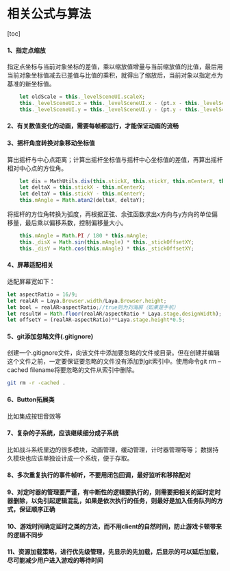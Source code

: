 相关公式与算法
==

[toc]

#### 1、指定点缩放
指定点坐标与当前对象坐标的差值，乘以缩放值增量与当前缩放值的比值，最后用当前对象坐标值减去已差值与比值的乘积，就得出了缩放后，当前对象以指定点为基准的新坐标值。
```js
    let oldScale = this._levelSceneUI.scaleX;
    this._levelSceneUI.x = this._levelSceneUI.x - (pt.x - this._levelSceneUI.x) * scaleValue / oldScale;
    this._levelSceneUI.y = this._levelSceneUI.y - (pt.y - this._levelSceneUI.y) * scaleValue / oldScale;
```

#### 2、有关数值变化的动画，需要每帧都运行，才能保证动画的流畅
#### 3、摇杆角度转换对象移动坐标值
算出摇杆与中心点距离；计算出摇杆坐标值与摇杆中心坐标值的差值，再算出摇杆相对中心点的方位角。
```js
    let dis = MathUtils.dis(this.stickX, this.stickY, this.mCenterX, this.mCenterY);
    let deltaX = this.stickX - this.mCenterX;
    let deltaY = this.stickY - this.mCenterY;
    this.mAngle = Math.atan2(deltaX, deltaY);
```
将摇杆的方位角转换为弧度，再根据正弦、余弦函数求出x方向与y方向的单位偏移量，最后乘以偏移系数，控制偏移量大小。
```js
    this.mAngle = Math.PI / 180 * this.mAngle;
    this._disX = Math.sin(this.mAngle) * this._stickOffsetXY;
    this._disY = Math.cos(this.mAngle) * this._stickOffsetXY;
```
#### 4、屏幕适配相关
适配屏幕宽如下：
```js
let aspectRatio = 16/9;
let realAR = Laya.Browser.width/Laya.Browser.height;
let bool = realAR>aspectRatio;//true则为刘海屏（如果是手机）
let resultW = Math.floor(realAR/aspectRatio * Laya.stage.designWidth);
let offsetY = (realAR-aspectRatio)**Laya.stage.height*0.5;
```


#### 5、git添加忽略文件(.gitignore)
创建一个.gitignore文件，向该文件中添加要忽略的文件或目录。但在创建并编辑这个文件之前，一定要保证要忽略的文件没有添加到git索引中。使用命令git rm –cached filename将要忽略的文件从索引中删除。
```sh
git rm -r -cached .
```

#### 6、Button拓展类
比如集成按钮音效等
#### 7、复杂的子系统，应该继续细分成子系统
比如战斗系统里边的很多模块，动画管理，缓动管理，计时器管理等等；
数据持久模块也应该单独设计成一个系统，便于存取。

#### 8、多次重复执行的事件帧听，不要用闭包回调，最好监听和移除配对
#### 9、对定时器的管理要严谨，有中断性的逻辑要执行的，则需要把相关的延时定时器删除，以免引起逻辑混乱，如果是依次执行的任务，则最好是加入任务队列的方式，保证顺序正确
#### 10、游戏时间确定延时之类的方法，而不用client的自然时间，防止游戏卡顿带来的逻辑不同步
#### 11、资源加载策略，进行优先级管理，先显示的先加载，后显示的可以延后加载，尽可能减少用户进入游戏的等待时间

